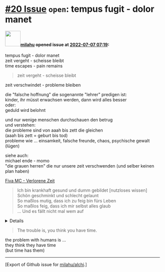 # [\#20 Issue](https://github.com/milahu/alchi/issues/20) `open`: tempus fugit - dolor manet

#### <img src="https://avatars.githubusercontent.com/u/12958815?v=4" width="50">[milahu](https://github.com/milahu) opened issue at [2022-07-07 07:19](https://github.com/milahu/alchi/issues/20):

tempus fugit - dolor manet  
zeit vergeht - scheisse bleibt  
time escapes - pain remains

> zeit vergeht - scheisse bleibt

zeit verschwindet - probleme bleiben

die "falsche hoffnung" die sogenannte "lehrer" predigen ist:  
kinder, ihr müsst erwachsen werden, dann wird alles besser  
oder:  
geduld wird belohnt

und nur wenige menschen durchschauen den betrug  
und verstehen:  
die probleme sind von aaah bis zett die gleichen  
(aaah bis zett = geburt bis tod)  
probleme wie ... einsamkeit, falsche freunde, chaos, psychische gewalt
(lügen)

siehe auch:  
michael ende - momo  
"die grauen herren" die nur unsere zeit verschwenden (und selber keinen
plan haben)

[Fiva MC - Verlorene
Zeit](https://www.youtube.com/watch?v=IgLPMYejUwc&t=1472s)

> Ich bin krankhaft gesund und dumm gebildet \[nutzloses wissen\]  
> Schön geschminkt und schlecht gelaunt  
> So maßlos mutig, dass ich zu feig bin fürs Leben  
> So maßlos feig, dass ich mir selbst alles glaub  
> ... Und es fällt nicht mal wem auf

<details>

> The inescapable, the irresistable  
> the unnegotiable, the unchallengend, time
>
> Ich hab soviel verpasst von den wichtigen Dingen  
> So viel nicht gemacht und das ohne Grund  
> Und weil solche Gedanken doch eigentlich nichts bringen
> \[depression\]  
> Halt ich die Augen zu und die Hand vor den Mund \[scham\]
>
> Ich bin krankhaft gesund und dumm gebildet \[nutzloses wissen\]  
> Schön geschminkt und schlecht gelaunt  
> So maßlos mutig, dass ich zu feig bin fürs Leben  
> So maßlos feig, dass ich mir selbst alles glaub  
> ... Und es fällt nicht mal wem auf
>
> Ich geh′ nicht mal mehr raus  
> Zieh' mich nicht mal mehr aus  
> Meine Kleider, die Haut  
> Die mich nicht mal mehr braucht
>
> Ich bin dünn wie Papier  
> Alles scheint durch mich  
> Nur mein′ ich hier scheint kein Licht  
> Kein ich, kein du
>
> Nur der Tisch und der Stuhl und das Glas hör'n mir zu  
> Und weil mich niemand sieht, ist mir egal was ich tu
>
> Und weil ich gar nichts mach, seh ich allem nur zu  
> mit dem Glas in der Hand, vor dem Tisch auf dem Stuhl
>
> Fühlt sich alles so an wie es ist  
> Und umso mehr man vergisst was passiert  
> Wird das Glas wieder leer
>
> Jeder Tag zu kurz und die Stunden zu lang  
> Wozu jeder Morgen, ich fang nichts damit an \[zeitverschwendung ist
> sünde\]
>
> Wozu jeder Abend wenn ich nicht schlafen kann  
> Wach sein tut weh ohne Tatendrang
>
> Damit ich atmen kann, halt ich Fenster geschlossen  
> Türen verriegelt und mein Herz in der Hand \[angst\]
>
> Und Zug um Zug vergess′ ich  
> Die Stimme, die es gut mit mir meint  
> Und mir sagt, dass man was ändern kann \[gefühle\]
>
> Schau dir die Augenränder an, ich hab lange Zeit nachgedacht  
> Ob Vergangenheit zu ändern ist, doch es ist nicht möglich
>
> Denn alles was ich nicht tat ist ab jetzt mein Hindernis  
> Und glaub mir, das zu überwinden geht nicht
>
> Ich leb′ nicht mehr in meinen Träumen, die sind geplatzt  
> Der Rest ist Ballast und landet im Glas \[alkohol\]
>
> Es macht mir Spaß nichts mehr zu spüren  
> Von dem was ich vergaß zu tun \[ignoranz, starrsinn, falsche
> geduld\]  
> Als es die beste Zeit dafür war  
> Weil es nur die Zeit dafür gab
>
> Es ist vorbei, kein Traum,  
> kein Ziel auf das man sich freut \[ich bin zu alt für den scheiss\]  
> Es gibt nichts was so fehlt  
> Wie verlorene Zeit.

</details>

> The trouble is, you think you have time.

the problem with humans is ...  
they think they have time  
(but time has them)

------------------------------------------------------------------------

\[Export of Github issue for
[milahu/alchi](https://github.com/milahu/alchi).\]
